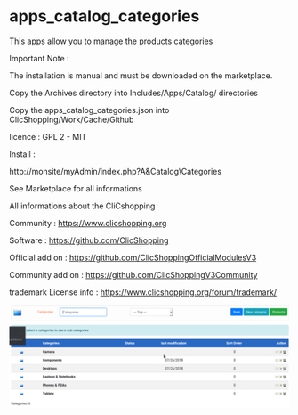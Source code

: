 # apps_catalog_categories


This apps allow you to manage the products categories

Important Note :

 
The installation is manual and must be downloaded on the marketplace.

Copy the Archives directory into  Includes/Apps/Catalog/ directories

Copy the apps_catalog_categories.json into ClicShopping/Work/Cache/Github

licence  : GPL 2 - MIT

Install :

http://monsite/myAdmin/index.php?A&Catalog\Categories

See Marketplace for all informations

All informations about the CliCshopping

 Community : https://www.clicshopping.org

 Software : https://github.com/ClicShopping

 Official add on : https://github.com/ClicShoppingOfficialModulesV3

 Community add on : https://github.com/ClicShoppingV3Community

 trademark License info : https://www.clicshopping.org/forum/trademark/ 
 
![image](https://github.com/ClicShoppingOfficialModulesV3/apps_catalog_categories/blob/master/ModuleInfosJson/image.png)
